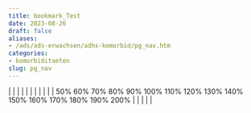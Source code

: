 ```yaml
---
title: bookmark_Test
date: 2023-08-26
draft: false
aliases:
- /ads/ads-erwachsen/adhs-komorbid/pg_nav.htm
categories:
- komorbiditaeten
slug: pg_nav
---
```



|  |  |  |  |  |  |  |  |  |  | 50% 60% 70% 80% 90% 100% 110% 120% 130% 140% 150% 160% 170% 180% 190% 200% |  |  |  |  |